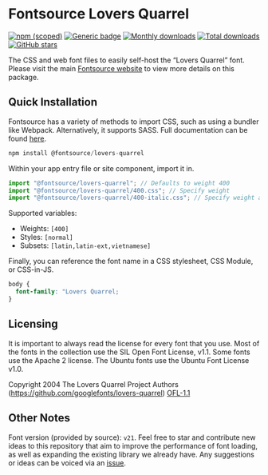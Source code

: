 # Fontsource Lovers Quarrel

[![npm (scoped)](https://img.shields.io/npm/v/@fontsource/lovers-quarrel?color=brightgreen)](https://www.npmjs.com/package/@fontsource/lovers-quarrel) [![Generic badge](https://img.shields.io/badge/fontsource-passing-brightgreen)](https://github.com/fontsource/fontsource) [![Monthly downloads](https://badgen.net/npm/dm/@fontsource/lovers-quarrel)](https://github.com/fontsource/fontsource) [![Total downloads](https://badgen.net/npm/dt/@fontsource/lovers-quarrel)](https://github.com/fontsource/fontsource) [![GitHub stars](https://img.shields.io/github/stars/fontsource/fontsource.svg?style=social&label=Star)](https://github.com/fontsource/fontsource/stargazers)

The CSS and web font files to easily self-host the “Lovers Quarrel” font. Please visit the main [Fontsource website](https://fontsource.org/fonts/lovers-quarrel) to view more details on this package.

## Quick Installation

Fontsource has a variety of methods to import CSS, such as using a bundler like Webpack. Alternatively, it supports SASS. Full documentation can be found [here](https://fontsource.org/docs/introduction).

```javascript
npm install @fontsource/lovers-quarrel
```

Within your app entry file or site component, import it in.

```javascript
import "@fontsource/lovers-quarrel"; // Defaults to weight 400
import "@fontsource/lovers-quarrel/400.css"; // Specify weight
import "@fontsource/lovers-quarrel/400-italic.css"; // Specify weight and style

```

Supported variables:
- Weights: `[400]`
- Styles: `[normal]`
- Subsets: `[latin,latin-ext,vietnamese]`

Finally, you can reference the font name in a CSS stylesheet, CSS Module, or CSS-in-JS.

```css
body {
  font-family: "Lovers Quarrel;
}
```

## Licensing
It is important to always read the license for every font that you use.
Most of the fonts in the collection use the SIL Open Font License, v1.1. Some fonts use the Apache 2 license. The Ubuntu fonts use the Ubuntu Font License v1.0.

Copyright 2004 The Lovers Quarrel Project Authors (https://github.com/googlefonts/lovers-quarrel)
[OFL-1.1](http://scripts.sil.org/OFL)

## Other Notes
Font version (provided by source): `v21`.
Feel free to star and contribute new ideas to this repository that aim to improve the performance of font loading, as well as expanding the existing library we already have. Any suggestions or ideas can be voiced via an [issue](https://github.com/fontsource/fontsource/issues).